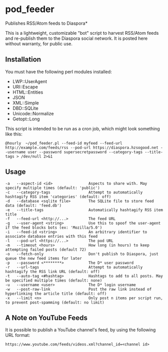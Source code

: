 # pod_feeder
Publishes RSS/Atom feeds to Diaspora*

This is a lightweight, customizable "bot" script to harvest RSS/Atom feeds and re-publish them to the Diaspora social network. It is posted here without warranty, for public use.

## Installation

 You must have the following perl modules installed:

- LWP::UserAgent
- URI::Escape
- HTML::Entities
- JSON
- XML::Simple
- DBD::SQLite
- Unicode::Normalize
- Getopt::Long

This script is intended to be run as a cron job, which might look something like this:

`@hourly  ~/pod_feeder.pl --feed-id myfeed --feed-url http://example.com/feeds/rss --pod-url https://diaspora.hzsogood.net --username user --password supersecretpassword --category-tags --title-tags > /dev/null 2>&1`

## Usage

    -a   --aspect-id <id>                Aspects to share with. May specify multiple times (default: 'public')
    -c   --category-tags                 Attempt to automatically hashtagify RSS item 'categories' (default: off)
    -d   --database <sqlite file>        The SQLite file to store feed data (default: 'feed.db')
    -e   --title-tags                    Automatically hashtagify RSS item title
    -f   --feed-url <http://...>         The feed URL
    -g   --user-agent <string>           Use this to spoof the user-agent if the feed blocks bots (ex: 'Mozilla/5.0')
    -i   --feed-id <string>              An arbitrary identifier to associate database entries with this feed
    -l   --pod-url <https://...>         The pod URL
    -m   --timeout <hours>               How long (in hours) to keep attempting failed posts (default 72)
    -o   --fetch-only                    Don't publish to Diaspora, just queue the new feed items for later
    -p   --password <********>           The D* user password
    -r   --url-tags                      Attempt to automatically hashtagify the RSS link URL (default: off)
    -t   --auto-tag <#hashtag>           Hashtags to add to all posts. May be specified multiple times (default: none)
    -u   --username <user>               The D* login username
    -w   --post-raw-link                 Post the raw link instead of hyperlinking the article title (default: off)
    -x   --limit <n>                     Only post n items per script run, to prevent post-spamming (default: no limit)

## A Note on YouTube Feeds

It is possible to publish a YouTube channel's feed, by using the following URL format:

    https://www.youtube.com/feeds/videos.xml?channel_id=<channel id>
